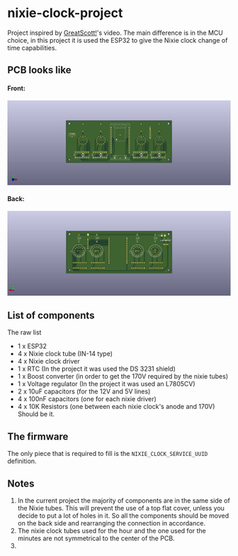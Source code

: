 # nixie-clock-project
Project inspired by [GreatScott!](https://www.youtube.com/watch?v=ObgmVNV1Kfg)'s video. The main difference is in the MCU choice, in this project it is used the ESP32 to give the Nixie clock change of time capabilities.

## PCB looks like
#### Front:
![Front](./imgs/pcb_front.png)
#### Back:
![Back](./imgs/pcb_back.png)
## List of components

The raw list
- 1 x ESP32 
- 4 x Nixie clock tube (IN-14 type)
- 4 x Nixie clock driver
- 1 x RTC (In the project it was used the DS 3231 shield)
- 1 x Boost converter (in order to get the 170V required by the nixie tubes)
- 1 x Voltage regulator (In the project it was used an L7805CV)
- 2 x 10uF capacitors (for the 12V and 5V lines)
- 4 x 100nF capacitors (one for each nixie driver)
- 4 x 10K Resistors (one between each nixie clock's anode and 170V)
Should be it.


## The firmware
The only piece that is required to fill is the `NIXIE_CLOCK_SERVICE_UUID` definition.
## Notes
1. In the current project the majority of components are in the same side of the Nixie tubes. This will prevent the use of a top flat cover, unless you decide to put a lot of holes in it.
So all the components should be moved on the back side and rearranging the connection in accordance.
1. The nixie clock tubes used for the hour and the one used for the minutes are not symmetrical to the center of the PCB.
2. 